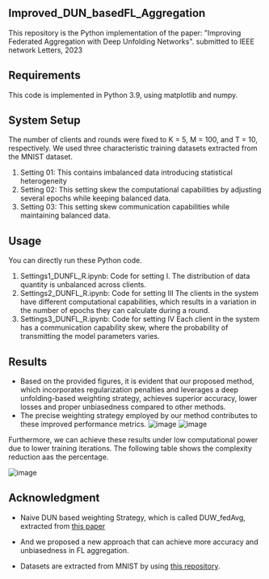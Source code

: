 ## Improved_DUN_basedFL_Aggregation

This repository is the Python implementation of the paper: "Improving Federated Aggregation with Deep Unfolding Networks". submitted to IEEE network Letters, 2023

## Requirements

This code is implemented in 
Python 3.9, using matplotlib and numpy.

## System Setup

The number of clients and rounds were fixed to K = 5, M = 100, and T = 10, respectively. We
used three characteristic training datasets extracted from the MNIST dataset.

1. Setting 01: This contains imbalanced data introducing statistical heterogeneity
2. Setting 02: This setting skew the computational capabilities by adjusting several epochs while keeping balanced data.
3. Setting 03: This setting skew communication capabilities while maintaining balanced data.



## Usage

You can directly run these Python code.

1. Settings1_DUNFL_R.ipynb: Code for setting I.
The distribution of data quantity is unbalanced across clients.
3. Settings2_DUNFL_R.ipynb: Code for setting III
The clients in the system have different computational capabilities, which results in a variation in the number of epochs they can calculate during a round.
4. Settings3_DUNFL_R.ipynb: Code for setting IV
Each client in the system has a communication capability skew, where the probability of transmitting the model parameters varies.


## Results

*  Based on the provided figures, it is evident that our proposed method, which incorporates regularization penalties and leverages a deep unfolding-based weighting strategy, achieves superior accuracy, lower losses and proper unbiasedness compared to other methods.
*  The precise weighting strategy employed by our method contributes to these improved performance metrics.
![image](https://github.com/shanikairoshi/Improved_DUN_basedFL_Aggregation/assets/19671763/3d18bd26-2f4e-4d1b-a69a-cffb6d688349)
![image](https://github.com/shanikairoshi/Improved_DUN_basedFL_Aggregation/assets/19671763/b799e17b-f766-4736-a68d-32ce52ae6dcb)

Furthermore, we can achieve these results under low computational power due to lower training iterations. The following table shows the complexity reduction aas the percentage.

![image](https://github.com/shanikairoshi/Improved_DUN_basedFL_Aggregation/assets/19671763/08b577d9-1fe3-4c82-835b-d21b195b0c0b)


## Acknowledgment
- Naive DUN based weighting Strategy, which is called DUW_fedAvg, extracted from [this paper](https://arxiv.org/abs/2212.12191#:~:text=Device%20and%20statistical%20heterogeneity%20of%20the%20participating%20clients,model%20with%20high%20accuracy%20on%20uniform%20test%20data.)

- And we proposed a new approach that can achieve more accuracy and unbiasedness in FL aggregation.

- Datasets are extracted from MNIST by using [this repository](https://github.com/a-nakai-k/DeepUnfolding-based-FL).





